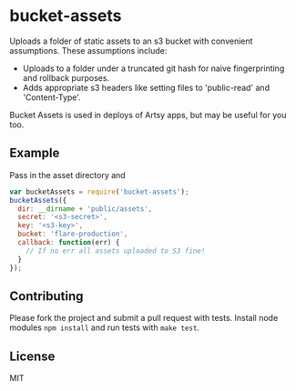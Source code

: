 # bucket-assets

Uploads a folder of static assets to an s3 bucket with convenient assumptions. These assumptions include:

* Uploads to a folder under a truncated git hash for naive fingerprinting and rollback purposes.
* Adds appropriate s3 headers like setting files to 'public-read' and 'Content-Type'.

Bucket Assets is used in deploys of Artsy apps, but may be useful for you too.

## Example

Pass in the asset directory and 

````javascript
var bucketAssets = require('bucket-assets');
bucketAssets({
  dir: __dirname + 'public/assets',
  secret: '<s3-secret>',
  key: '<s3-key>',
  bucket: 'flare-production',
  callback: function(err) {
    // If no err all assets uploaded to S3 fine!
  }
});
````

## Contributing

Please fork the project and submit a pull request with tests. Install node modules `npm install` and run tests with `make test`.

## License

MIT
